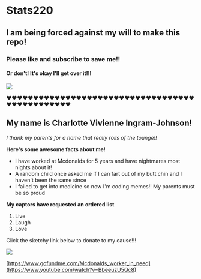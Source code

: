 # Stats220
## I am being forced against my will to make this repo!
### Please like and subscribe to save me!!
#### Or don't! It's okay I'll get over it!!!

![](https://gifdb.com/images/high/sad-cat-freaked-out-look-klkk7k9if4akjusz.gif)

❤️❤️❤️❤️❤️❤️❤️❤️❤️❤️❤️❤️❤️❤️❤️❤️❤️❤️❤️❤️❤️❤️❤️❤️❤️❤️❤️❤️❤️❤️❤️❤️❤️❤️❤️❤️❤️❤️❤️❤️❤️❤️❤️❤️❤️❤️❤️

## My name is Charlotte Vivienne Ingram-Johnson!
*I thank my parents for a name that really rolls of the tounge!!*

**Here's some awesome facts about me!**
* I have worked at Mcdonalds for 5 years and have nightmares most nights about it!
* A random child once asked me if I can fart out of my butt chin and I haven't been the same since
* I failed to get into medicine so now I'm coding memes!! My parents must be so proud

**My captors have requested an ordered list**
1. Live
2. Laugh
3. Love

Click the sketchy link below to donate to my cause!!!

![](https://hasbulbrothers.com/wp-content/uploads/2023/05/Arrows-3-pointing-down-arrow-down-animated.gif) 

[https://www.gofundme.com/Mcdonalds_worker_in_need](https://www.youtube.com/watch?v=BbeeuzU5Qc8)
